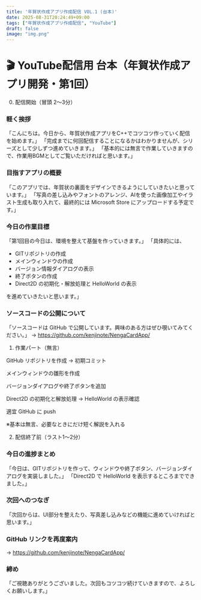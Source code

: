 ```yaml
---
title: '年賀状作成アプリ作成配信 VOL.1 (台本)'
date: 2025-08-31T20:24:49+09:00
tags: ["年賀状作成アプリ作成配信", "YouTube"]
draft: false
image: "img.png"
---
```


# 🎬 YouTube配信用 台本（年賀状作成アプリ開発・第1回）

0. 配信開始（冒頭 2〜3分）

### 軽く挨拶
「こんにちは。今日から、年賀状作成アプリをC++でコツコツ作っていく配信を始めます。」
「完成までに何回配信することになるかはわかりませんが、シリーズとして少しずつ進めていきます。」
「基本的には無言で作業していきますので、作業用BGMとしてご覧いただければと思います。」

### 目指すアプリの概要
「このアプリでは、年賀状の裏面をデザインできるようにしていきたいと思っています。」
「写真の差し込みやフォントのアレンジ、AIを使った画像加工やイラスト生成も取り入れて、最終的には Microsoft Store にアップロードする予定です。」

### 今日の作業目標
「第1回目の今日は、環境を整えて基盤を作っていきます。」
「具体的には、

- GITリポジトリの作成
- メインウィンドウの作成
- バージョン情報ダイアログの表示
- 終了ボタンの作成
- Direct2D の初期化・解放処理と HelloWorld の表示

を進めていきたいと思います。」

### ソースコードの公開について
「ソースコードは GitHub で公開しています。興味のある方はぜひ覗いてみてください。」
→ https://github.com/kenjinote/NengaCardApp/

1. 作業パート（無言）

GitHub リポジトリを作成 → 初期コミット

メインウィンドウの雛形を作成

バージョンダイアログや終了ボタンを追加

Direct2D の初期化と解放処理 → HelloWorld の表示確認

適宜 GitHub に push

※基本は無言、必要なときにだけ短く解説を入れる

2. 配信終了前（ラスト1〜2分）

### 今日の進捗まとめ
「今日は、GITリポジトリを作って、ウィンドウや終了ボタン、バージョンダイアログを実装しました。」
「Direct2D で HelloWorld を表示するところまでできました。」

### 次回へのつなぎ
「次回からは、UI部分を整えたり、写真差し込みなどの機能に進めていければと思います。」

### GitHub リンクを再度案内
→ https://github.com/kenjinote/NengaCardApp/

### 締め
「ご視聴ありがとうございました。次回もコツコツ続けていきますので、よろしくお願いします。」
